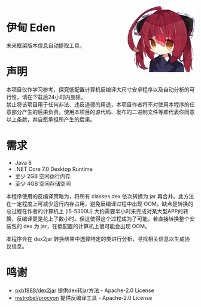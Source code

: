 <img align="right" src="docs/eden.png" width="180"/>

# 伊甸 Eden

未来框架版本信息自动提取工具。

# 声明

本项目仅作学习参考，探究低配置计算机反编译大尺寸安卓程序以及自动分析的可行性，请在下载后24小时内删除。  
禁止将该项目用于任何非法、违反道德的用途，本项目作者将不对使用本程序的任意部分产生的后果负责。使用本项目的源代码、发布的二进制文件等即代表你同意以上条款，并自愿承担所产生的后果。

# 需求

* Java 8
* .NET Core 7.0 Desktop Runtime
* 至少 2GB 空闲运行内存
* 至少 4GB 空闲存储空间

本程序使用的反编译策略为，将所有 classes.dex 依次转换为 jar 再合并。此方法在一定程度上可减少运行内存占用，避免反编译过程中出现 OOM。缺点是转换的总过程在作者的计算机上 (i5-5300U) 大约需要半小时来完成对某大型APP的转换，反编译更是花上了数小时。但这使得这个过程成为了可能，若直接转换整个安装包的 dex 为 jar，在低配置的计算机上很可能会出现 OOM。

本程序会在 dex2jar 转换结果中选择特定的类进行分析，寻找相关信息以生成协议信息。

# 鸣谢

* [pxb1988/dex2jar](https://github.com/pxb1988/dex2jar) 提供dex转jar方法 - Apache-2.0 License
* [mstrobel/procyon](https://github.com/mstrobel/procyon) 提供反编译工具 - Apache-2.0 License
